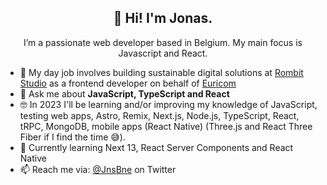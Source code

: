 <h2 align="center">👋 Hi! I'm Jonas.</h2>
<p align="center">I’m a passionate web developer based in Belgium. My main focus is Javascript and React.</p>

- 🔭 My day job involves building sustainable digital solutions at [Rombit Studio](https://rombit.studio/) as a frontend developer on behalf of [Euricom](https://www.euri.com/)
- 💬 Ask me about **JavaScript, TypeScript and React**
- 🤓 In 2023 I'll be learning and/or improving my knowledge of JavaScript, testing web apps, Astro, Remix, Next.js, Node.js, TypeScript, React, tRPC, MongoDB, mobile apps (React Native) (Three.js and React Three Fiber if I find the time 😅).
- 🌱 Currently learning Next 13, React Server Components and React Native
- 📫 Reach me via: [@JnsBne](https://twitter.com/jnsbne) on Twitter


